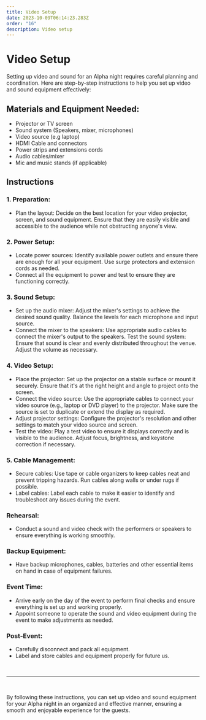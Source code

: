 ```yaml
---
title: Video Setup
date: 2023-10-09T06:14:23.283Z
order: "16"
description: Video setup
---
```


# Video Setup

Setting up video and sound for an Alpha night requires careful planning and coordination. Here are step-by-step instructions to help you set up video and sound equipment effectively:

## Materials and Equipment Needed:

- Projector or TV screen
- Sound system (Speakers, mixer, microphones)
- Video source (e.g laptop)
- HDMI Cable and connectors
- Power strips and extensions cords
- Audio cables/mixer
- Mic and music stands (if applicable)

## Instructions

### 1. Preparation:
- Plan the layout: Decide on the best location for your video projector, screen, and sound equipment. Ensure that they are easily visible and accessible to the audience while not obstructing anyone's view.

### 2. Power Setup:
- Locate power sources: Identify available power outlets and ensure there are enough for all your equipment. Use surge protectors and extension cords as needed.
- Connect all the equipment to power and test to ensure they are functioning correctly.

### 3. Sound Setup:
- Set up the audio mixer: Adjust the mixer's settings to achieve the desired sound quality. Balance the levels for each microphone and input source.
- Connect the mixer to the speakers: Use appropriate audio cables to connect the mixer's output to the speakers.
Test the sound system: Ensure that sound is clear and evenly distributed throughout the venue. Adjust the volume as necessary.

### 4. Video Setup:
- Place the projector: Set up the projector on a stable surface or mount it securely. Ensure that it's at the right height and angle to project onto the screen.
- Connect the video source: Use the appropriate cables to connect your video source (e.g., laptop or DVD player) to the projector. Make sure the source is set to duplicate or extend the display as required.
- Adjust projector settings: Configure the projector's resolution and other settings to match your video source and screen.
- Test the video: Play a test video to ensure it displays correctly and is visible to the audience. Adjust focus, brightness, and keystone correction if necessary.

### 5. Cable Management:
- Secure cables: Use tape or cable organizers to keep cables neat and prevent tripping hazards. Run cables along walls or under rugs if possible.
- Label cables: Label each cable to make it easier to identify and troubleshoot any issues during the event.

### Rehearsal:
- Conduct a sound and video check with the performers or speakers to ensure everything is working smoothly.

### Backup Equipment:
- Have backup microphones, cables, batteries and other essential items on hand in case of equipment failures.

### Event Time:
- Arrive early on the day of the event to perform final checks and ensure everything is set up and working properly.
- Appoint someone to operate the sound and video equipment during the event to make adjustments as needed.

### Post-Event:
- Carefully disconnect and pack all equipment.
- Label and store cables and equipment properly for future us.

<br>
<hr>
<br>

By following these instructions, you can set up video and sound equipment for your Alpha night in an organized and effective manner, ensuring a smooth and enjoyable experience for the guests.